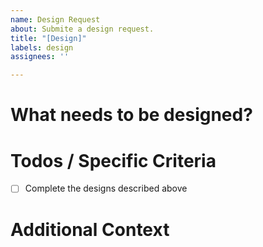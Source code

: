```yaml
---
name: Design Request
about: Submite a design request.
title: "[Design]"
labels: design
assignees: ''

---
```


# What needs to be designed?

# Todos / Specific Criteria
- [ ] Complete the designs described above

# Additional Context
